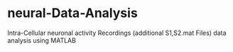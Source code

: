 # neural-Data-Analysis
Intra-Cellular neuronal activity Recordings (additional S1,S2.mat Files) data analysis using MATLAB
